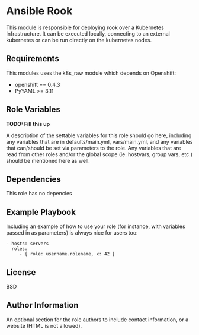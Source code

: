 Ansible Rook
=========

This module is responsible for deploying rook over a
Kubernetes Infrastructure. It can be executed locally,
connecting to an external kubernetes or can be run directly
on the kubernetes nodes.

Requirements
------------

This modules uses the k8s_raw module which depends on Openshift:

* openshift == 0.4.3
* PyYAML >= 3.11

Role Variables
--------------

**TODO: Fill this up**

A description of the settable variables for this role should go here, including any variables that are in defaults/main.yml, vars/main.yml, and any variables that can/should be set via parameters to the role. Any variables that are read from other roles and/or the global scope (ie. hostvars, group vars, etc.) should be mentioned here as well.

Dependencies
------------

This role has no depencies

Example Playbook
----------------

Including an example of how to use your role (for instance, with variables passed in as parameters) is always nice for users too:

    - hosts: servers
      roles:
         - { role: username.rolename, x: 42 }

License
-------

BSD

Author Information
------------------

An optional section for the role authors to include contact information, or a website (HTML is not allowed).
